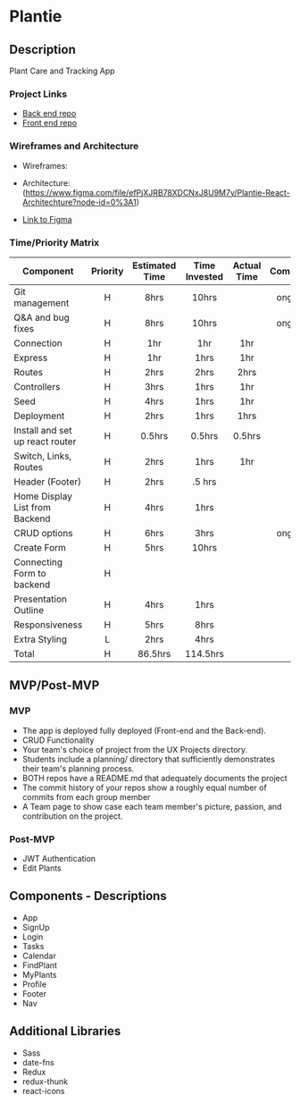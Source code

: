 # Plantie 

## Description
Plant Care and Tracking App
### Project Links
- [Back end repo](https://github.com/tony-shifflett/plantie-backend) 
- [Front end repo](https://github.com/tony-shifflett/plantie-frontend)
### Wireframes and Architecture

- Wireframes: 

- Architecture: (https://www.figma.com/file/efPjXJRB78XDCNxJ8U9M7y/Plantie-React-Architechture?node-id=0%3A1)

- [Link to Figma](https://www.figma.com/file/efPjXJRB78XDCNxJ8U9M7y/Plantie-React-Architechture?node-id=0%3A1)

### Time/Priority Matrix
| Component | Priority | Estimated Time | Time Invested | Actual Time |Completed|
| --- | :---: |  :---: | :---: | :---: |:---:|
| Git management | H | 8hrs | 10hrs |  |ongoing|
| Q&A and bug fixes | H | 8hrs | 10hrs | |ongoing|
| Connection | H | 1hr | 1hr | 1hr |X|
| Express  | H | 1hr | 1hrs |1hr|X|
| Routes | H | 2hrs | 2hrs |2hrs|X|
| Controllers | H | 3hrs | 1hrs |1hr|X|
| Seed | H | 4hrs | 1hrs | 1hr|X|
| Deployment | H | 2hrs | 1hrs | 1hrs |X|
| Install and set up react router | H | 0.5hrs | 0.5hrs |0.5hrs |X|
| Switch, Links, Routes | H | 2hrs | 1hrs | 1hr|X|
| Header (Footer)| H | 2hrs | .5 hrs | ||
| Home Display List from Backend | H | 4hrs | 1hrs |  ||
| CRUD options | H | 6hrs | 3hrs | |ongoing|
| Create Form | H | 5hrs | 10hrs |  ||
| Connecting Form to backend | H | |  | ||
| Presentation Outline | H | 4hrs| 1hrs | ||
| Responsiveness | H | 5hrs | 8hrs | ||
| Extra Styling | L | 2hrs | 4hrs |  ||
| Total | H | 86.5hrs| 114.5hrs |  |X|

## MVP/Post-MVP
### MVP
- The app is deployed fully deployed (Front-end and the Back-end).
- CRUD Functionality
- Your team's choice of project from the UX Projects directory.
- Students include a planning/ directory that sufficiently demonstrates their team's planning process.
- BOTH repos have a README.md that adequately documents the project
- The commit history of your repos show a roughly equal number of commits from each group member
- A Team page to show case each team member's picture, passion, and contribution on the project.
### Post-MVP
- JWT Authentication
- Edit Plants


## Components - Descriptions

- App
- SignUp
- Login
- Tasks
- Calendar
- FindPlant
- MyPlants
- Profile
- Footer
- Nav

## Additional Libraries
- Sass
- date-fns
- Redux
- redux-thunk 
- react-icons 
